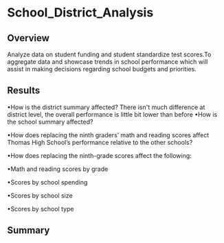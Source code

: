# School_District_Analysis
## Overview
Analyze data on student funding and student standardize test scores.To aggregate data and showcase trends in school performance which will assist in making decisions regarding school budgets and priorities.
## Results
•How is the district summary affected?
There isn't much difference at district level, the overall performance is little bit lower than before
•How is the school summary affected?

•How does replacing the ninth graders’ math and reading scores affect Thomas High School’s performance relative to the other schools?

•How does replacing the ninth-grade scores affect the following:

•Math and reading scores by grade

•Scores by school spending

•Scores by school size

•Scores by school type

## Summary
